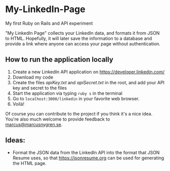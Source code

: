 My-LinkedIn-Page
================

My first Ruby on Rails and API experiment

"My LinkedIn Page" collects your LinkedIn data, and formats it from JSON to HTML. Hopefully, it will later save the information to a database and provide a link where anyone can access your page without authentication.

How to run the application locally
-----
1. Create a new LinkedIn API application on https://developer.linkedin.com/
2. Download my code
3. Create the files *apiKey.txt* and *apiSecret.txt* in the root, and add your API key and secret to the files
4. Start the application via typing `ruby s` in the terminal
5. Go to `localhost:3000/linkedin` in your favorite web browser.
6. Voilà!

Of course you can contribute to the project if you think it's a nice idea. You're also much welcome to provide feedback to marcus@marcusnygren.se.

Ideas:
-----
* Format the JSON data from the LinkedIn API into the format that JSON Resume uses, so that https://jsonresume.org can be used for generating the HTML page.

